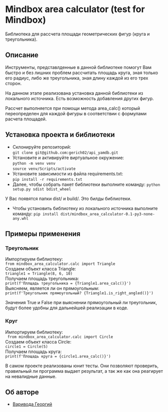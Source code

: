 
#  Mindbox area calculator (test for Mindbox)

Библиотека для рассчета площади геометрических фигур (круга и треугольника).

## Описание
Инструменты, представлденные в данной библиотеке помогут Вам быстро и без лишних
проблем рассчитать площадь круга, зная только его радиус, либо же треугольника, зная 
длину каждой из его трех сторон.

На данном этапе реализована установка данной библиотеки из локального источника.
Есть возможность добавления других фигур.

Рассчет выполняется при помощи метода area_calc() который переопределен для каждой 
фигуры в соответствии с формулами расчета площадей.


## Установка проекта и библиотеки

- Склонируйте репозиторий:  
``` git clone git@github.com:gerich02/api_yamdb.git ```    
- Установите и активируйте виртуальное окружение:  
``` python -m venv venv ```  
``` source venv/Scripts/activate ``` 
- Установите зависимости из файла requirements.txt:   
``` pip install -r requirements.txt ```
- Далее, чтобы собрать пакет библиотеки выполните команду:
``` python setup.py sdist bdist_wheel ```

У Вас появятся папки dist/ и build/. Это билды библиотеки.

- Чтобы установить библиотеку из локального источника выполните команду:
``` pip install dist/mindbox_area_calculator-0.1-py3-none-any.whl ```


## Примеры применения

### Треугольник

Импортируем библиотеку:  
``` from mindbox_area_calculator.calc import Triangle ```  
Создаем объект класса Triangle:  
``` triangle1 = Triangle(8, 6, 10) ```  
Получаем площадь треугольника:  
``` print(f'Пллщадь треугольника = {Triangle1.area_calc()}') ```  
Выясняем, является ли он прямоугольным:  
``` print(f'Треугольник прямоугольный? {Triangle1.is_right_angled()}') ```  

Значения True и False при выяснении прямоугольный ли треугольник, будут более удобны для дальнейшей
реализации в коде. 

### Круг

Импортируем библиотеку:  
``` from mindbox_area_calculator.calc import Circle```  
Создаем объект класса Circle:  
``` circle1 = Circle(5) ```  
Получаем площадь круга:  
``` print(f'Площадь круга = {circle1.area_calc()}') ```  


В самом проекте реализованы юнит тесты. Они позволяют проверить, правильный ли
программа выдает результат, а так же как она реагирует на невалидные данные.



## Об авторе
- [Варивода Георгий](https://github.com/gerich02)